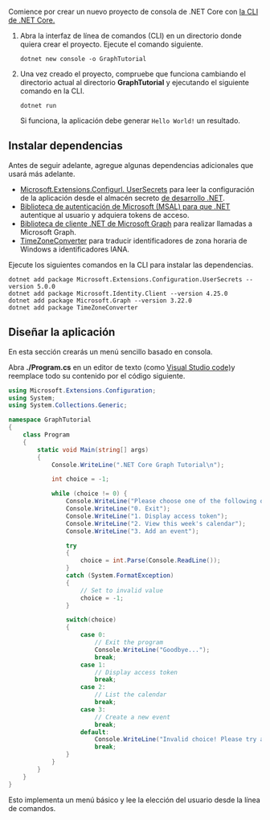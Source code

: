 <!-- markdownlint-disable MD002 MD041 -->

Comience por crear un nuevo proyecto de consola de .NET Core con [la CLI de .NET Core.](/dotnet/core/tools/)

1. Abra la interfaz de línea de comandos (CLI) en un directorio donde quiera crear el proyecto. Ejecute el comando siguiente.

    ```Shell
    dotnet new console -o GraphTutorial
    ```

1. Una vez creado el proyecto, compruebe que funciona cambiando el directorio actual al directorio **GraphTutorial** y ejecutando el siguiente comando en la CLI.

    ```Shell
    dotnet run
    ```

    Si funciona, la aplicación debe generar `Hello World!` un resultado.

## <a name="install-dependencies"></a>Instalar dependencias

Antes de seguir adelante, agregue algunas dependencias adicionales que usará más adelante.

- [Microsoft.Extensions.Configurl. UserSecrets](https://github.com/aspnet/extensions) para leer la configuración de la aplicación desde el almacén secreto [de desarrollo .NET](https://docs.microsoft.com/aspnet/core/security/app-secrets).
- [Biblioteca de autenticación de Microsoft (MSAL) para que .NET](https://github.com/AzureAD/microsoft-authentication-library-for-dotnet) autentique al usuario y adquiera tokens de acceso.
- [Biblioteca de cliente .NET de Microsoft Graph](https://github.com/microsoftgraph/msgraph-sdk-dotnet) para realizar llamadas a Microsoft Graph.
- [TimeZoneConverter](https://github.com/mj1856/TimeZoneConverter) para traducir identificadores de zona horaria de Windows a identificadores IANA.

Ejecute los siguientes comandos en la CLI para instalar las dependencias.

```Shell
dotnet add package Microsoft.Extensions.Configuration.UserSecrets --version 5.0.0
dotnet add package Microsoft.Identity.Client --version 4.25.0
dotnet add package Microsoft.Graph --version 3.22.0
dotnet add package TimeZoneConverter
```

## <a name="design-the-app"></a>Diseñar la aplicación

En esta sección crearás un menú sencillo basado en consola.

Abra **./Program.cs** en un editor de texto (como [Visual Studio code)](https://code.visualstudio.com/)y reemplace todo su contenido por el código siguiente.

```csharp
using Microsoft.Extensions.Configuration;
using System;
using System.Collections.Generic;

namespace GraphTutorial
{
    class Program
    {
        static void Main(string[] args)
        {
            Console.WriteLine(".NET Core Graph Tutorial\n");

            int choice = -1;

            while (choice != 0) {
                Console.WriteLine("Please choose one of the following options:");
                Console.WriteLine("0. Exit");
                Console.WriteLine("1. Display access token");
                Console.WriteLine("2. View this week's calendar");
                Console.WriteLine("3. Add an event");

                try
                {
                    choice = int.Parse(Console.ReadLine());
                }
                catch (System.FormatException)
                {
                    // Set to invalid value
                    choice = -1;
                }

                switch(choice)
                {
                    case 0:
                        // Exit the program
                        Console.WriteLine("Goodbye...");
                        break;
                    case 1:
                        // Display access token
                        break;
                    case 2:
                        // List the calendar
                        break;
                    case 3:
                        // Create a new event
                        break;
                    default:
                        Console.WriteLine("Invalid choice! Please try again.");
                        break;
                }
            }
        }
    }
}
```

Esto implementa un menú básico y lee la elección del usuario desde la línea de comandos.
